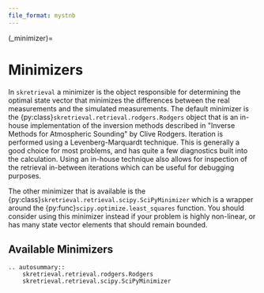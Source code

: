 ```yaml
---
file_format: mystnb
---
```


(_minimizer)=
# Minimizers
In `skretrieval` a minimizer is the object responsible for determining the optimal
state vector that minimizes the differences between the real measurements and the simulated measurements.
The default minimizer is the {py:class}`skretrieval.retrieval.rodgers.Rodgers` object that is an in-house implementation
of the inversion methods described in "Inverse Methods for Atmospheric Sounding" by Clive Rodgers.  Iteration is performed
using a Levenberg-Marquardt technique.  This is generally a good choice for most problems, and has quite a few diagnostics built
into the calculation.  Using an in-house technique also allows for inspection of the retrieval in-between iterations which
can be useful for debugging purposes.

The other minimizer that is available is the {py:class}`skretrieval.retrieval.scipy.SciPyMinimizer` which is a wrapper
around the {py:func}`scipy.optimize.least_squares` function.  You should consider using this minimizer instead
if your problem is highly non-linear, or has many state vector elements that should remain bounded.


## Available Minimizers
```{eval-rst}
.. autosummary::
    skretrieval.retrieval.rodgers.Rodgers
    skretrieval.retrieval.scipy.SciPyMinimizer
```
